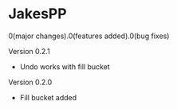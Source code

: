 # JakesPP

0(major changes).0(features added).0(bug fixes)

Version 0.2.1
- Undo works with fill bucket

Version 0.2.0
- Fill bucket added
